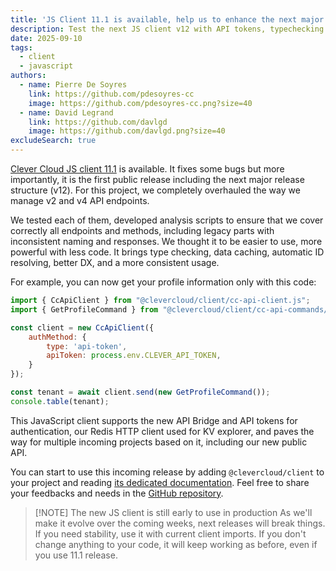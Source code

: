 ```yaml
---
title: 'JS Client 11.1 is available, help us to enhance the next major release'
description: Test the next JS client v12 with API tokens, typechecking and better DX, share your feedbacks
date: 2025-09-10
tags:
  - client
  - javascript
authors:
  - name: Pierre De Soyres
    link: https://github.com/pdesoyres-cc
    image: https://github.com/pdesoyres-cc.png?size=40
  - name: David Legrand
    link: https://github.com/davlgd
    image: https://github.com/davlgd.png?size=40
excludeSearch: true
---
```


[Clever Cloud JS client 11.1](https://github.com/CleverCloud/clever-client.js/blob/master/CHANGELOG.md#1110-2025-09-10) is available. It fixes some bugs but more importantly, it is the first public release including the next major release structure (v12). For this project, we completely overhauled the way we manage v2 and v4 API endpoints.

We tested each of them, developed analysis scripts to ensure that we cover correctly all endpoints and methods, including legacy parts with inconsistent naming and responses. We thought it to be easier to use, more powerful with less code. It brings type checking, data caching, automatic ID resolving, better DX, and a more consistent usage.

For example, you can now get your profile information only with this code:

```javascript
import { CcApiClient } from "@clevercloud/client/cc-api-client.js";
import { GetProfileCommand } from "@clevercloud/client/cc-api-commands/profile/get-profile-command.js";

const client = new CcApiClient({
    authMethod: {
        type: 'api-token',
        apiToken: process.env.CLEVER_API_TOKEN,
    }
});

const tenant = await client.send(new GetProfileCommand());
console.table(tenant);
```

This JavaScript client supports the new API Bridge and API tokens for authentication, our Redis HTTP client used for KV explorer, and paves the way for multiple incoming projects based on it, including our new public API.

You can start to use this incoming release by adding `@clevercloud/client` to your project and reading [its dedicated documentation](https://github.com/CleverCloud/clever-client.js/blob/master/NEW_CLIENT.md). Feel free to share your feedbacks and needs in the [GitHub repository](https://github.com/CleverCloud/clever-client.js/issues).

> [!NOTE] The new JS client is still early to use in production
> As we'll make it evolve over the coming weeks, next releases will break things. If you need stability, use it with current client imports. If you don't change anything to your code, it will keep working as before, even if you use 11.1 release.

